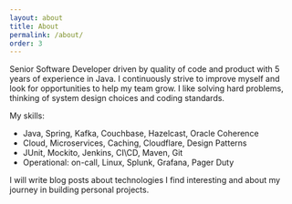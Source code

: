 ```yaml
---
layout: about
title: About
permalink: /about/
order: 3
---
```


Senior Software Developer driven by quality of code and product with 5 years of experience in Java. I continuously strive to improve myself and look for opportunities to help my team grow. I like solving hard problems, thinking of system design choices and coding standards.

My skills:
* Java, Spring, Kafka, Couchbase, Hazelcast, Oracle Coherence
* Cloud, Microservices, Caching, Cloudflare, Design Patterns
* JUnit, Mockito, Jenkins, CI\CD, Maven, Git
* Operational: on-call, Linux, Splunk, Grafana, Pager Duty

I will write blog posts about technologies I find interesting and about my journey in building personal projects.
